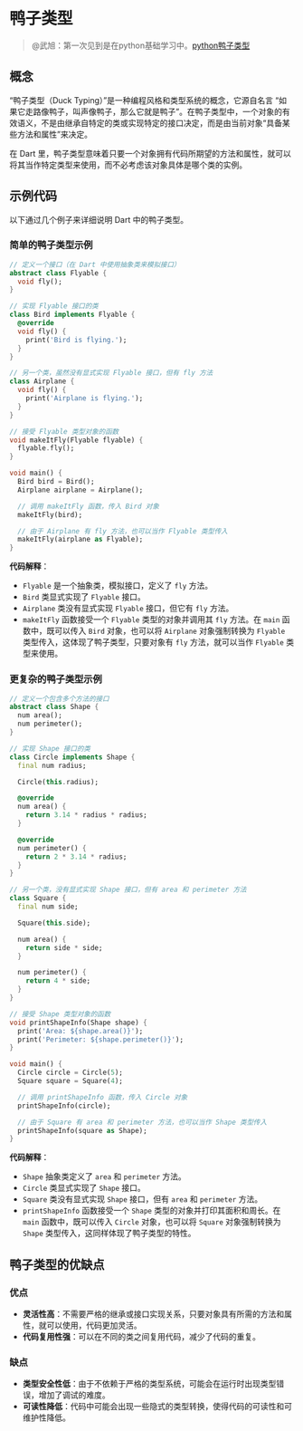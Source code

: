 # 鸭子类型

>@武旭：第一次见到是在python基础学习中。[python鸭子类型](/3.%E7%A8%8B%E5%BA%8F/1.%E5%9F%BA%E7%A1%80/2.%E5%9F%BA%E7%A1%80%E8%AF%AD%E8%A8%80/python/2.%E5%9F%BA%E7%A1%80%E8%AF%AD%E6%B3%95/2.%E7%B1%BB%E5%9E%8B/4.%E9%B8%AD%E5%AD%90%E7%B1%BB%E5%9E%8B.md)

## 概念

“鸭子类型（Duck Typing）”是一种编程风格和类型系统的概念，它源自名言 “如果它走路像鸭子，叫声像鸭子，那么它就是鸭子”。在鸭子类型中，一个对象的有效语义，不是由继承自特定的类或实现特定的接口决定，而是由当前对象“具备某些方法和属性”来决定。

在 Dart 里，鸭子类型意味着只要一个对象拥有代码所期望的方法和属性，就可以将其当作特定类型来使用，而不必考虑该对象具体是哪个类的实例。

## 示例代码

以下通过几个例子来详细说明 Dart 中的鸭子类型。

### 简单的鸭子类型示例

```dart
// 定义一个接口（在 Dart 中使用抽象类来模拟接口）
abstract class Flyable {
  void fly();
}

// 实现 Flyable 接口的类
class Bird implements Flyable {
  @override
  void fly() {
    print('Bird is flying.');
  }
}

// 另一个类，虽然没有显式实现 Flyable 接口，但有 fly 方法
class Airplane {
  void fly() {
    print('Airplane is flying.');
  }
}

// 接受 Flyable 类型对象的函数
void makeItFly(Flyable flyable) {
  flyable.fly();
}

void main() {
  Bird bird = Bird();
  Airplane airplane = Airplane();

  // 调用 makeItFly 函数，传入 Bird 对象
  makeItFly(bird);

  // 由于 Airplane 有 fly 方法，也可以当作 Flyable 类型传入
  makeItFly(airplane as Flyable);
}
```

**代码解释**：

- `Flyable` 是一个抽象类，模拟接口，定义了 `fly` 方法。
- `Bird` 类显式实现了 `Flyable` 接口。
- `Airplane` 类没有显式实现 `Flyable` 接口，但它有 `fly` 方法。
- `makeItFly` 函数接受一个 `Flyable` 类型的对象并调用其 `fly` 方法。在 `main` 函数中，既可以传入 `Bird` 对象，也可以将 `Airplane` 对象强制转换为 `Flyable` 类型传入，这体现了鸭子类型，只要对象有 `fly` 方法，就可以当作 `Flyable` 类型来使用。

### 更复杂的鸭子类型示例

```dart
// 定义一个包含多个方法的接口
abstract class Shape {
  num area();
  num perimeter();
}

// 实现 Shape 接口的类
class Circle implements Shape {
  final num radius;

  Circle(this.radius);

  @override
  num area() {
    return 3.14 * radius * radius;
  }

  @override
  num perimeter() {
    return 2 * 3.14 * radius;
  }
}

// 另一个类，没有显式实现 Shape 接口，但有 area 和 perimeter 方法
class Square {
  final num side;

  Square(this.side);

  num area() {
    return side * side;
  }

  num perimeter() {
    return 4 * side;
  }
}

// 接受 Shape 类型对象的函数
void printShapeInfo(Shape shape) {
  print('Area: ${shape.area()}');
  print('Perimeter: ${shape.perimeter()}');
}

void main() {
  Circle circle = Circle(5);
  Square square = Square(4);

  // 调用 printShapeInfo 函数，传入 Circle 对象
  printShapeInfo(circle);

  // 由于 Square 有 area 和 perimeter 方法，也可以当作 Shape 类型传入
  printShapeInfo(square as Shape);
}
```

**代码解释**：

- `Shape` 抽象类定义了 `area` 和 `perimeter` 方法。
- `Circle` 类显式实现了 `Shape` 接口。
- `Square` 类没有显式实现 `Shape` 接口，但有 `area` 和 `perimeter` 方法。
- `printShapeInfo` 函数接受一个 `Shape` 类型的对象并打印其面积和周长。在 `main` 函数中，既可以传入 `Circle` 对象，也可以将 `Square` 对象强制转换为 `Shape` 类型传入，这同样体现了鸭子类型的特性。

## 鸭子类型的优缺点

### 优点

- **灵活性高**：不需要严格的继承或接口实现关系，只要对象具有所需的方法和属性，就可以使用，代码更加灵活。
- **代码复用性强**：可以在不同的类之间复用代码，减少了代码的重复。

### 缺点

- **类型安全性低**：由于不依赖于严格的类型系统，可能会在运行时出现类型错误，增加了调试的难度。
- **可读性降低**：代码中可能会出现一些隐式的类型转换，使得代码的可读性和可维护性降低。
